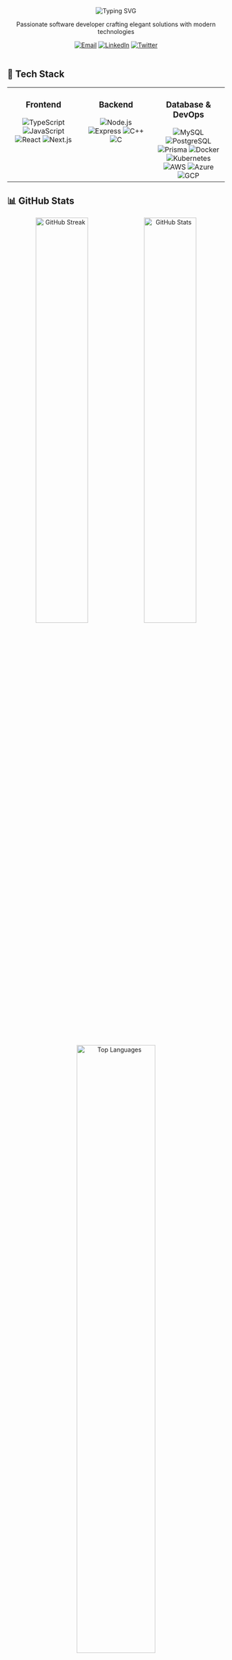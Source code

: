 <div align="center">
  <img src="https://readme-typing-svg.herokuapp.com?font=Fira+Code&size=32&duration=3000&pause=1000&color=A177FE&center=true&vCenter=true&width=600&lines=Hi+there%2C+I'm+Ajey;Full-Stack+Developer;Open+Source+Enthusiast" alt="Typing SVG" />
  
  <p>Passionate software developer crafting elegant solutions with modern technologies</p>
  
  <div>
    <a href="mailto:ajeyakumara07@gmail.com"><img src="https://img.shields.io/badge/Email-ajeyakumara07%40gmail.com-EA4335?style=for-the-badge&logo=gmail&logoColor=white" alt="Email" /></a>
    <a href="https://www.linkedin.com/in/ajeya-kumara-k-331bbb29b/"><img src="https://img.shields.io/badge/LinkedIn-Ajeya_Kumara-0A66C2?style=for-the-badge&logo=linkedin&logoColor=white" alt="LinkedIn" /></a>
    <a href="https://x.com/ajeyakumara07"><img src="https://img.shields.io/badge/Twitter-@ajeyakumara07-1DA1F2?style=for-the-badge&logo=twitter&logoColor=white" alt="Twitter" /></a>
  </div>
</div>

<br />

## 🚀 Tech Stack

<div align="center">
  <table>
    <tr>
      <td valign="top" width="33%">
        <h3 align="center">Frontend</h3>
        <div align="center">
          <img src="https://img.shields.io/badge/TypeScript-3178C6?style=for-the-badge&logo=typescript&logoColor=white" alt="TypeScript" />
          <img src="https://img.shields.io/badge/JavaScript-F7DF1E?style=for-the-badge&logo=javascript&logoColor=black" alt="JavaScript" />
          <img src="https://img.shields.io/badge/React-61DAFB?style=for-the-badge&logo=react&logoColor=black" alt="React" />
          <img src="https://img.shields.io/badge/Next.js-000000?style=for-the-badge&logo=next.js&logoColor=white" alt="Next.js" />
        </div>
      </td>
      <td valign="top" width="33%">
        <h3 align="center">Backend</h3>
        <div align="center">
          <img src="https://img.shields.io/badge/Node.js-339933?style=for-the-badge&logo=node.js&logoColor=white" alt="Node.js" />
          <img src="https://img.shields.io/badge/Express-000000?style=for-the-badge&logo=express&logoColor=white" alt="Express" />
          <img src="https://img.shields.io/badge/C++-00599C?style=for-the-badge&logo=cplusplus&logoColor=white" alt="C++" />
          <img src="https://img.shields.io/badge/C-A8B9CC?style=for-the-badge&logo=c&logoColor=black" alt="C" />
        </div>
      </td>
      <td valign="top" width="33%">
        <h3 align="center">Database & DevOps</h3>
        <div align="center">
          <img src="https://img.shields.io/badge/MySQL-4479A1?style=for-the-badge&logo=mysql&logoColor=white" alt="MySQL" />
          <img src="https://img.shields.io/badge/PostgreSQL-4169E1?style=for-the-badge&logo=postgresql&logoColor=white" alt="PostgreSQL" />
          <img src="https://img.shields.io/badge/Prisma-2D3748?style=for-the-badge&logo=prisma&logoColor=white" alt="Prisma" />
          <img src="https://img.shields.io/badge/Docker-2496ED?style=for-the-badge&logo=docker&logoColor=white" alt="Docker" />
          <img src="https://img.shields.io/badge/Kubernetes-326CE5?style=for-the-badge&logo=kubernetes&logoColor=white" alt="Kubernetes" />
          <img src="https://img.shields.io/badge/AWS-232F3E?style=for-the-badge&logo=amazon-aws&logoColor=white" alt="AWS" />
          <img src="https://img.shields.io/badge/Azure-0078D4?style=for-the-badge&logo=microsoft-azure&logoColor=white" alt="Azure" />
          <img src="https://img.shields.io/badge/GCP-4285F4?style=for-the-badge&logo=google-cloud&logoColor=white" alt="GCP" />
        </div>
      </td>
    </tr>
  </table>
</div>

## 📊 GitHub Stats

<div align="center">
  <img src="https://github-readme-streak-stats.herokuapp.com/?user=ajey35&theme=radical&hide_border=true" width="49%" alt="GitHub Streak" />
  <img src="https://github-readme-stats.vercel.app/api?username=ajey35&show_icons=true&theme=radical&count_private=true&hide_border=true" width="49%" alt="GitHub Stats" />
</div>

<div align="center">
  <img src="https://github-readme-stats.vercel.app/api/top-langs/?username=ajey35&layout=compact&theme=radical&hide=C&langs_count=8&hide_border=true" width="60%" alt="Top Languages" />
</div>

## 🌱 Currently Learning

<div align="center">
  <img src="https://img.shields.io/badge/Go-00ADD8?style=for-the-badge&logo=go&logoColor=white" alt="Go" />
  <img src="https://img.shields.io/badge/DevOps-FF6C37?style=for-the-badge&logo=devops&logoColor=white" alt="DevOps" />
</div>

## 🔥 Featured Projects

<div align="center">
  <a href="https://github.com/ajey35/Text-Pad">
    <img src="https://github-readme-stats.vercel.app/api/pin/?username=ajey35&repo=Text-Pad&theme=radical&hide_border=true" alt="Text-Pad" />
  </a>
  <a href="https://github.com/ajey35/Amplify">
    <img src="https://github-readme-stats.vercel.app/api/pin/?username=ajey35&repo=Amplify&theme=radical&hide_border=true" alt="Amplify" />
  </a>
  <a href="https://github.com/ajey35/Medium">
    <img src="https://github-readme-stats.vercel.app/api/pin/?username=ajey35&repo=Medium&theme=radical&hide_border=true" alt="Medium" />
  </a>
</div>

## 🤝 Open Source Contributions

<div align="center">
  <table>
    <tr>
      <td align="center">
        <a href="https://github.com/opensource/cal.com">
          <img src="https://img.shields.io/badge/cal.com-4285F4?style=for-the-badge&logo=google-calendar&logoColor=white" alt="cal.com" /><br />
          <sub><b>Scheduling infrastructure for everyone</b></sub>
        </a>
      </td>
      <td align="center">
        <a href="https://github.com/opensource/dub.sh">
          <img src="https://img.shields.io/badge/dub.sh-000000?style=for-the-badge&logo=link&logoColor=white" alt="dub.sh" /><br />
          <sub><b>Open-source link management platform</b></sub>
        </a>
      </td>
    </tr>
  </table>
</div>

## 📝 Latest Blog Posts

<div align="center">
  <table>
    <tr>
      <td>
        <a href="https://example.com/blog/kubernetes-networking">
          <b>Understanding Kubernetes Networking</b>
        </a>
        <br />
        <sub>A deep dive into how Kubernetes handles networking between pods and services</sub>
      </td>
    </tr>
    <tr>
      <td>
        <a href="https://example.com/blog/getting-started-with-rust">
          <b>Getting Started with Rust</b>
        </a>
        <br />
        <sub>A beginner's guide to the Rust programming language and its ecosystem</sub>
      </td>
    </tr>
    <tr>
      <td>
        <a href="https://example.com/blog/scalable-apps-spring-boot">
          <b>Building Scalable Applications with Spring Boot</b>
        </a>
        <br />
        <sub>Learn how to design and implement scalable applications using Spring Boot</sub>
      </td>
    </tr>
  </table>
</div>

<br />

<div align="center">
  <img src="https://capsule-render.vercel.app/api?type=waving&color=gradient&height=100&section=footer&animation=twinkling" width="100%" />
</div>
